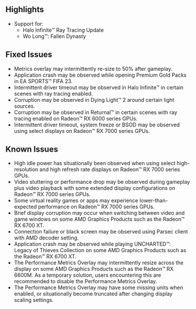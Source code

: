 ## Highlights

* Support for:
	+ Halo Infinite™ Ray Tracing Update
	+ Wo Long™: Fallen Dynasty

## Fixed Issues

* Metrics overlay may intermittently re-size to 50% after gameplay.
* Application crash may be observed while opening Premium Gold Packs in EA SPORTS™ FIFA 23.
* Intermittent driver timeout may be observed in Halo Infinite™ in certain scenes with ray tracing enabled.
* Corruption may be observed in Dying Light™ 2 around certain light sources.
* Corruption may be observed in Returnal™ in certain scenes with ray tracing enabled on Radeon™ RX 6000 series GPUs.
* Intermittent driver timeout, system freeze or BSOD may be observed using select displays on Radeon™ RX 7000 series GPUs.

## Known Issues

* High idle power has situationally been observed when using select high-resolution and high refresh rate displays on Radeon™ RX 7000 series GPUs.
* Video stuttering or performance drop may be observed during gameplay plus video playback with some extended display configurations on Radeon™ RX 7000 series GPUs.
* Some virtual reality games or apps may experience lower-than-expected performance on Radeon™ RX 7000 series GPUs.
* Brief display corruption may occur when switching between video and game windows on some AMD Graphics Products such as the Radeon™ RX 6700 XT.
* Connection failure or black screen may be observed using Parsec client with AMD decoder setting.
* Application crash may be observed while playing UNCHARTED™: Legacy of Thieves Collection on some AMD Graphics Products such as the Radeon™ RX 6700 XT.
* The Performance Metrics Overlay may intermittently resize across the display on some AMD Graphics Products such as the Radeon™ RX 6600M. As a temporary solution, users encountering this are recommended to disable the Performance Metrics Overlay.
* The Performance Metrics Overlay may have some missing units when enabled, or situationally become truncated after changing display scaling settings.

